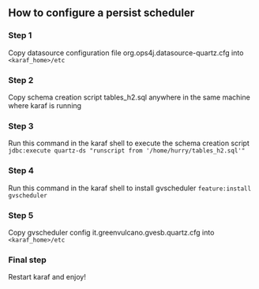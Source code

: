 ## How to configure a persist scheduler

### Step 1
Copy datasource configuration file org.ops4j.datasource-quartz.cfg into `<karaf_home>/etc`

### Step 2
Copy schema creation script tables_h2.sql anywhere in the same machine where karaf is running

### Step 3
Run this command in the karaf shell to execute the schema creation script `jdbc:execute quartz-ds "runscript from '/home/hurry/tables_h2.sql'"`

### Step 4
 Run this command in the karaf shell to install gvscheduler `feature:install gvscheduler`

### Step 5
Copy gvscheduler config it.greenvulcano.gvesb.quartz.cfg into `<karaf_home>/etc`

### Final step
Restart karaf and enjoy!
